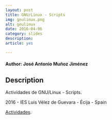 ```yaml
---
layout: post
title: GNU/Linux - Scripts
img: gnulinux.png
alt: gnulinux
date: 2016-04-06
category: slides
description: 
article: yes

---
```


#### Author: José Antonio Muñoz Jiménez


## Description

Actividades de GNU/Linux - Scripts.

2016 - IES Luis Vélez de Guevara - Écija - Spain

[Actividades](http://jamj2000.github.io/gnulinux/3/actividades). 
    

